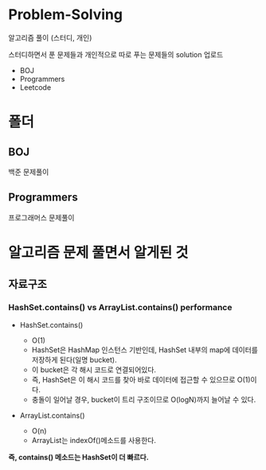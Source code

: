 # Problem-Solving

알고리즘 풀이 (스터디, 개인)

스터디하면서 푼 문제들과 개인적으로 따로 푸는 문제들의 solution 업로드

- BOJ
- Programmers
- Leetcode

# 폴더

## BOJ

백준 문제풀이

## Programmers

프로그래머스 문제풀이

# 알고리즘 문제 풀면서 알게된 것

## 자료구조

### HashSet.contains() vs ArrayList.contains() performance

- HashSet.contains()

  - O(1)
  - HashSet은 HashMap 인스턴스 기반인데, HashSet 내부의 map에 데이터를 저장하게 된다(일명 bucket).
  - 이 bucket은 각 해시 코드로 연결되어있다.
  - 즉, HashSet은 이 해시 코드를 찾아 바로 데이터에 접근할 수 있으므로 O(1)이다.
  - 충돌이 일어날 경우, bucket이 트리 구조이므로 O(logN)까지 늘어날 수 있다.

- ArrayList.contains()
  - O(n)
  - ArrayList는 indexOf()메소드를 사용한다.

**즉, contains() 메소드는 HashSet이 더 빠르다.**
